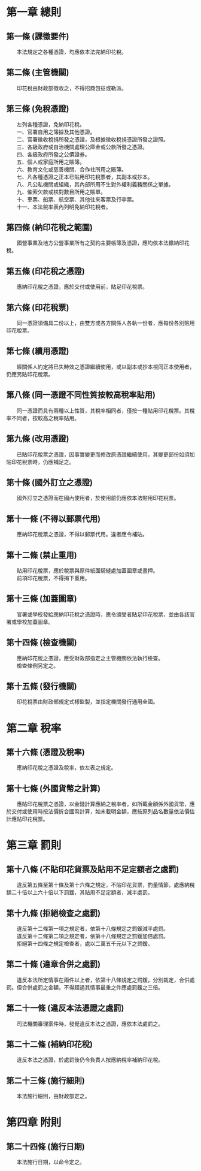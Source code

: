 第一章  總則
============
第一條 (課徵要件)
-----------------
　　本法規定之各種憑證，均應依本法完納印花稅。  


第二條 (主管機關)
-----------------
　　印花稅由財政部徵收之，不得招商包征或勒派。  


第三條 (免稅憑證)
-----------------
　　左列各種憑證，免納印花稅。  
　　一、官署自用之簿據及其他憑證。  
　　二、官署徵收稅捐所發之憑證，及根據徵收稅捐憑證所發之證照。  
　　三、各級政府或自治機關處理公庫金或公款所發之憑證。  
　　四、各級政府所發之公債證券。  
　　五、個人或家庭所用之賬簿。  
　　六、教育文化或慈善機關、合作社所用之賬簿。  
　　七、凡各種憑證之正本已貼用印花稅票者，其副本或抄本。  
　　八、凡公私機關或組織，其內部所用不生對外權利義務關係之單據。  
　　九、催索欠款或核對數目所用之賬單。  
　　十、車票、船票、航空票、其他往來客票及行李票。  
　　十一、本法稅率表內列明免納印花稅者。  


第四條 (納印花稅之範圍)
-----------------------
　　國營事業及地方公營事業所有之契約主要帳簿及憑證，應均依本法繳納印花稅。  


第五條 (印花稅之憑證)
---------------------
　　應納印花稅之憑證，應於交付或使用前，貼足印花稅票。  


第六條 (印花稅票)
-----------------
　　同一憑證須備具二份以上，由雙方或各方關係人各執一份者，應每份各別貼用印花稅票。  


第七條 (續用憑證)
-----------------
　　經關係人約定將已失時效之憑證繼續使用，或以副本或抄本視同正本使用者，仍應另貼印花稅票。  


第八條 (同一憑證不同性質按較高稅率貼用)
---------------------------------------
　　同一憑證而具有兩種以上性質，其稅率相同者，僅按一種貼用印花稅票。其稅率不同者，按較高之稅率貼用。  


第九條 (改用憑證)
-----------------
　　已貼印花稅票之憑證，因事實變更而修改原憑證繼續使用，其變更部份如須加貼印花稅票時，仍應補足之。  


第十條 (國外訂立之憑證)
-----------------------
　　國外訂立之憑證而在國內使用者，於使用前仍應依本法貼用印花稅票。  


第十一條 (不得以郵票代用)
-------------------------
　　應納印花稅票之憑證，不得以郵票代用。違者應令補貼。  


第十二條 (禁止重用)
-------------------
　　貼用印花稅票，應於稅票與原件紙面騎縫處加蓋圖章或畫押。  
　　前項印花稅票，不得揭下重用。  


第十三條 (加蓋圖章)
-------------------
　　官署或學校發給應納印花稅之憑證時，應令頒受者貼足印花稅票，並由各該官署或學校加蓋圖章。  


第十四條 (檢查機關)
-------------------
　　應納印花稅之憑證，應受財政部指定之主管機關依法執行檢查。  
　　檢查條例另定之。  


第十五條 (發行機關)
-------------------
　　印花稅票由財政部規定式樣監製，並指定機關發行通用全國。  


第二章  稅率
============
第十六條 (憑證及稅率)
---------------------
　　應納印花稅之憑證及稅率，依左表之規定。  


第十七條 (外國貨幣之計算)
-------------------------
　　應貼印花稅票之憑證，以金錢計算應納之稅率者，如所載金額係外國貨幣，應於交付或使用時按法價折合國幣計算，如未載明金額，應按原列品名數量依法價估計應貼印花稅票。  


第三章  罰則
============
第十八條 (不貼印花貨票及貼用不足定額者之處罰)
---------------------------------------------
　　違反第五條至第十條及第十六條之規定，不貼印花貨票，酌量情節，處應納稅額二十倍以上六十倍以下罰鍰，其貼用不足定額者，減半處罰。  


第十九條 (拒絕檢查之處罰)
-------------------------
　　違反第十二條第一項之規定者，依第十八條規定之罰鍰減半處罰。  
　　違反第十二條第二項之規定者，依第十八條規定之罰鍰加倍處罰。  
　　拒絕第十四條之規定檢查者，處以二萬五千元以下之罰鍰。  


第二十條 (違章合併之處罰)
-------------------------
　　違反本法所定情事在兩件以上者，依第十八條規定之罰鍰，分別裁定，合併處罰。但合併處罰之金額，不得超過其情事最重之件應處罰鍰之三倍。  


第二十一條 (違反本法憑證之處罰)
-------------------------------
　　司法機關審理案件時，發覺違反本法之憑證，應依本法處罰之。  


第二十二條 (補納印花稅)
-----------------------
　　違反本法之憑證，於處罰後仍令負責人按應納稅率補納印花稅。  


第二十三條 (施行細則)
---------------------
　　本法施行細則，由財政部定之。  


第四章  附則
============
第二十四條 (施行日期)
---------------------
　　本法施行日期，以命令定之。
